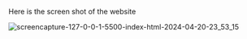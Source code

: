 Here is the screen shot of the website

![screencapture-127-0-0-1-5500-index-html-2024-04-20-23_53_15](https://github.com/atifwattoo/Simple-GSAP-Animated-Landing-page-/assets/68033692/640c9c3b-ea65-49f5-9d85-8b72dfb49dc1)


